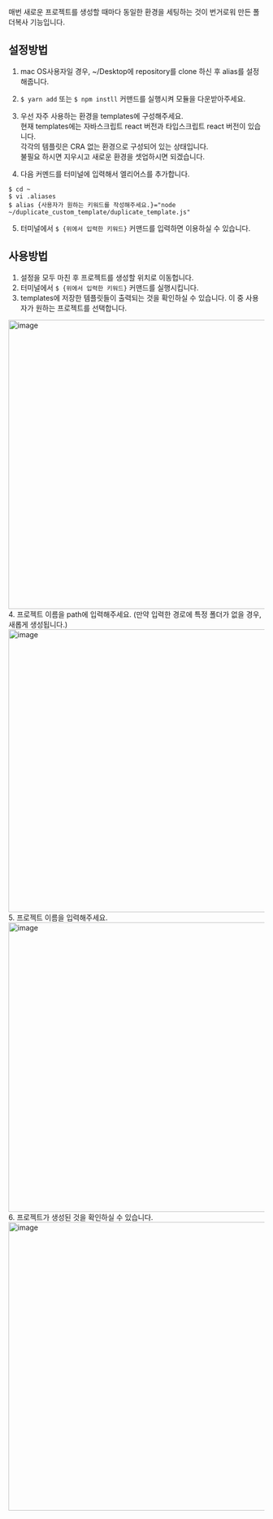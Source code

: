 매번 새로운 프로젝트를 생성할 때마다 동일한 환경을 세팅하는 것이 번거로워 만든 폴더복사 기능입니다.

## 설정방법
1. mac OS사용자일 경우, ~/Desktop에 repository를 clone 하신 후 alias를 설정해줍니다. <br/>

2. `$ yarn add` 또는 `$ npm instll` 커맨드를 실행시켜 모듈을 다운받아주세요. <br/>

3. 우선 자주 사용하는 환경을 templates에 구성해주세요.<br/>
   현재 templates에는 자바스크립트 react 버전과 타입스크립트 react 버전이 있습니다.<br/>
   각각의 템플릿은 CRA 없는 환경으로 구성되어 있는 상태입니다.<br/>
   불필요 하시면 지우시고 새로운 환경을 셋업하시면 되겠습니다.<br/>

4. 다음 커멘드를 터미널에 입력해서 엘리어스를 추가합니다.<br/>
```
$ cd ~
$ vi .aliases
$ alias {사용자가 원하는 키워드를 작성해주세요.}="node ~/duplicate_custom_template/duplicate_template.js"
```

5. 터미널에서 `$ {위에서 입력한 키워드}` 커맨드를 입력하면 이용하실 수 있습니다.

## 사용방법

1. 설정을 모두 마친 후 프로젝트를 생성할 위치로 이동헙니다.
2. 터미널에서 `$ {위에서 입력한 키워드}` 커맨드를 실행시킵니다.
3. templates에 저장한 템플릿들이 출력되는 것을 확인하실 수 있습니다.
   이 중 사용자가 원하는 프로젝트를 선택합니다.
<img width="569" alt="image" src="https://user-images.githubusercontent.com/67903181/203673151-fb008c7e-4644-47dd-a414-dbd1f26c2c1f.png">
4. 프로젝트 이름을 path에 입력해주세요.
   (만약 입력한 경로에 특정 폴더가 없을 경우, 새롭게 생성됩니다.)
<img width="557" alt="image" src="https://user-images.githubusercontent.com/67903181/203673104-7a8a3ad2-828f-45d4-a014-274a771662c0.png">
5. 프로젝트 이름을 입력해주세요.
<img width="570" alt="image" src="https://user-images.githubusercontent.com/67903181/203673220-0402237a-a680-4f27-90ed-5e171b83f831.png">
6. 프로젝트가 생성된 것을 확인하실 수 있습니다.
<img width="568" alt="image" src="https://user-images.githubusercontent.com/67903181/203673582-bab9823d-cb54-4d52-98f6-0bcc5f1a8a64.png">

